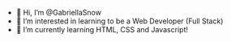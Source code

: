 - 👋 Hi, I’m @GabriellaSnow
- 👀 I’m interested in learning to be a Web Developer (Full Stack)
- 🌱 I’m currently learning HTML, CSS and Javascript!

<!---
GabriellaSnow/GabriellaSnow is a ✨ special ✨ repository because its `README.md` (this file) appears on your GitHub profile.
You can click the Preview link to take a look at your changes.
--->
